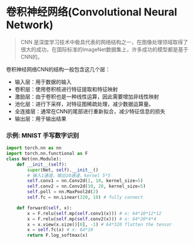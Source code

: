 # 卷积神经网络(Convolutional Neural Network)
> CNN 是深度学习技术中极具代表的网络结构之一，在图像处理领域取得了很大的成功，在国际标准的ImageNet数据集上，许多成功的模型都是基于CNN的。

卷积神经网络CNN的结构一般包含这几个层：

 * 输入层：用于数据的输入
 * 卷积层：使用卷积核进行特征提取和特征映射
 * 激励层：由于卷积也是一种线性运算，因此需要增加非线性映射
 * 池化层：进行下采样，对特征图稀疏处理，减少数据运算量。
 * 全连接层：通常在CNN的尾部进行重新拟合，减少特征信息的损失
 * 输出层：用于输出结果

### 示例: MNIST 手写数字识别

```python
import torch.nn as nn
import torch.nn.functional as F
class Net(nn.Module):
    def __init__(self):
        super(Net, self).__init__()
        # 输入1通道，输出10通道，kernel 5*5
        self.conv1 = nn.Conv2d(1, 10, kernel_size=5)
        self.conv2 = nn.Conv2d(10, 20, kernel_size=5)
        self.poll = nn.MaxPool2d(2)
        self.fc = nn.Linear(320, 10) # fully connect

    def forward(self, x): 
        x = F.relu(self.mp(self.conv1(x))) # x: 64*10*12*12
        x = F.relu(self.mp(self.conv2(x))) # x: 64*20*4*4 
        x = x.view(x.size()[0], -1) # 64*320 flatten the tensor
        x = self.fc(x) # x: 64*10
        return F.log_softmax(x)
```
